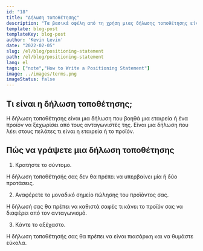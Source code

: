 ```yaml
---
id: "18"
title: "Δήλωση τοποθέτησης"
description: "Τα βασικά οφέλη από τη χρήση μιας δήλωσης τοποθέτησης είναι ότι μπορεί να σας βοηθήσει να αποσαφηνίσετε τη μοναδική πρόταση πώλησης (USP) της εταιρείας σας, μπορεί να σας βοηθήσει να στοχεύσετε την αγορά σας και μπορεί να σας βοηθήσει να δημιουργήσετε ένα ανταγωνιστικό πλεονέκτημα."
template: blog-post
templateKey: blog-post
author: 'Kevin Levin'
date: "2022-02-05"
slug: /el/blog/positioning-statement
path: /el/blog/positioning-statement
lang: el
tags: ["note","How to Write a Positioning Statement"]
image: ../images/terms.png
imageStatus: false
---
```

## Τι είναι η δήλωση τοποθέτησης;

Η δήλωση τοποθέτησης είναι μια δήλωση που βοηθά μια εταιρεία ή ένα προϊόν να ξεχωρίσει από τους ανταγωνιστές της. Είναι μια δήλωση που λέει στους πελάτες τι είναι η εταιρεία ή το προϊόν.


## Πώς να γράψετε μια δήλωση τοποθέτησης

1. Κρατήστε το σύντομο.

Η δήλωση τοποθέτησής σας δεν θα πρέπει να υπερβαίνει μία ή δύο προτάσεις.

2. Αναφέρετε το μοναδικό σημείο πώλησης του προϊόντος σας.

Η δήλωσή σας θα πρέπει να καθιστά σαφές τι κάνει το προϊόν σας να διαφέρει από τον ανταγωνισμό.

3. Κάντε το αξέχαστο.

Η δήλωση τοποθέτησής σας θα πρέπει να είναι πιασάρικη και να θυμάστε εύκολα.

